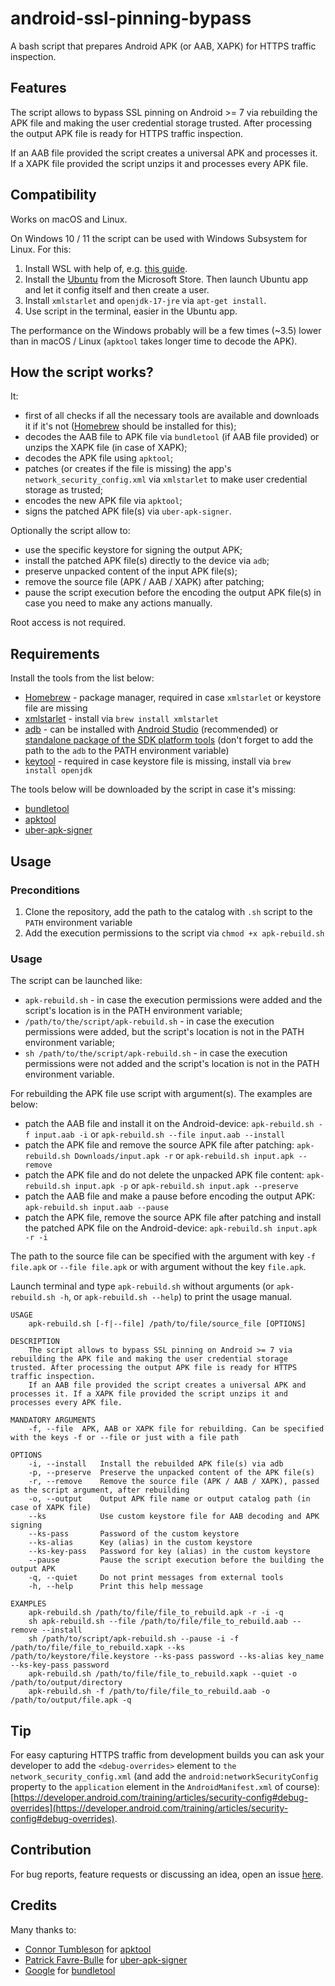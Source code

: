 # android-ssl-pinning-bypass

A bash script that prepares Android APK (or AAB, XAPK) for HTTPS traffic inspection.

## Features
The script allows to bypass SSL pinning on Android >= 7 via rebuilding the APK file and making the user credential storage trusted. After processing the output APK file is ready for HTTPS traffic inspection.

If an AAB file provided the script creates a universal APK and processes it. If a XAPK file provided the script unzips it and processes every APK file.
## Compatibility

Works on macOS and Linux.

On Windows 10 / 11 the script can be used with Windows Subsystem for Linux. For this:
1. Install WSL with help of, e.g. [this guide](https://www.thewindowsclub.com/how-to-run-sh-or-shell-script-file-in-windows-10).
2. Install the [Ubuntu](https://www.microsoft.com/en-us/p/ubuntu/9nblggh4msv6) from the Microsoft Store. Then launch Ubuntu app and let it config itself and then create a user.
3. Install `xmlstarlet` and `openjdk-17-jre` via `apt-get install`.
4. Use script in the terminal, easier in the Ubuntu app.

The performance on the Windows probably will be a few times (~3.5) lower than in macOS / Linux (`apktool` takes longer time to decode the APK).
## How the script works?

It:
- first of all checks if all the necessary tools are available and downloads it if it's not ([Homebrew](https://brew.sh/) should be installed for this);
- decodes the AAB file to APK file via `bundletool` (if AAB file provided) or unzips the XAPK file (in case of XAPK);
- decodes the APK file using `apktool`;
- patches (or creates if the file is missing) the app's `network_security_config.xml` via `xmlstarlet` to make user credential storage as trusted;
- encodes the new APK file via `apktool`;
- signs the patched APK file(s) via `uber-apk-signer`.

Optionally the script allow to:
- use the specific keystore for signing the output APK;
- install the patched APK file(s) directly to the device via `adb`;
- preserve unpacked content of the input APK file(s);
- remove the source file (APK / AAB / XAPK) after patching;
- pause the script execution before the encoding the output APK file(s) in case you need to make any actions manually.

Root access is not required.
## Requirements
Install the tools from the list below:
- [Homebrew](https://brew.sh/) - package manager, required in case `xmlstarlet` or keystore file are missing 
- [xmlstarlet](http://xmlstar.sourceforge.net) - install via `brew install xmlstarlet`
- [adb](https://developer.android.com/studio) - can be installed with [Android Studio](https://developer.android.com/studio) (recommended) or [standalone package of the SDK platform tools](https://developer.android.com/studio/releases/platform-tools) (don't forget to add the path to the `adb` to the PATH environment variable)
- [keytool](https://docs.oracle.com/javase/8/docs/technotes/tools/unix/keytool.html) - required in case keystore file is missing, install via `brew install openjdk`

The tools below will be downloaded by the script in case it's missing:
- [bundletool](https://github.com/google/bundletool/releases)
- [apktool](https://github.com/iBotPeaches/Apktool/releases)
- [uber-apk-signer](https://github.com/patrickfav/uber-apk-signer/releases)
## Usage
### Preconditions
1. Clone the repository, add the path to the catalog with `.sh` script to the `PATH` environment variable
2. Add the execution permissions to the script via `chmod +x apk-rebuild.sh`
### Usage
The script can be launched like:
- `apk-rebuild.sh` - in case the execution permissions were added and the script's location is in the PATH environment variable;
- `/path/to/the/script/apk-rebuild.sh` - in case the execution permissions were added, but the script's location is not in the PATH environment variable;
- `sh /path/to/the/script/apk-rebuild.sh` - in case the execution permissions were not added and the script's location is not in the PATH environment variable.

For rebuilding the APK file use script with argument(s). The examples are below:
- patch the AAB file and install it on the Android-device: `apk-rebuild.sh -f input.aab -i` or `apk-rebuild.sh --file input.aab --install`
- patch the APK file and remove the source APK file after patching: `apk-rebuild.sh Downloads/input.apk -r` or `apk-rebuild.sh input.apk --remove`
- patch the APK file and do not delete the unpacked APK file content: `apk-rebuild.sh input.apk -p` or `apk-rebuild.sh input.apk --preserve`
- patch the AAB file and make a pause before encoding the output APK: `apk-rebuild.sh input.aab --pause`
- patch the APK file, remove the source APK file after patching and install the patched APK file on the Android-device: `apk-rebuild.sh input.apk -r -i`

The path to the source file can be specified with the argument with key `-f file.apk` or `--file file.apk` or with argument without the key `file.apk`.

Launch terminal and type `apk-rebuild.sh` without arguments (or `apk-rebuild.sh -h`, or `apk-rebuild.sh --help`) to print the usage manual.
```
USAGE
	apk-rebuild.sh [-f|--file] /path/to/file/source_file [OPTIONS]

DESCRIPTION
	The script allows to bypass SSL pinning on Android >= 7 via rebuilding the APK file and making the user credential storage trusted. After processing the output APK file is ready for HTTPS traffic inspection.
	If an AAB file provided the script creates a universal APK and processes it. If a XAPK file provided the script unzips it and processes every APK file.

MANDATORY ARGUMENTS
	-f, --file	APK, AAB or XAPK file for rebuilding. Can be specified with the keys -f or --file or just with a file path

OPTIONS
	-i, --install	Install the rebuilded APK file(s) via adb
	-p, --preserve	Preserve the unpacked content of the APK file(s)
	-r, --remove	Remove the source file (APK / AAB / XAPK), passed as the script argument, after rebuilding
	-o, --output	Output APK file name or output catalog path (in case of XAPK file)
	--ks			Use custom keystore file for AAB decoding and APK signing
	--ks-pass		Password of the custom keystore
	--ks-alias		Key (alias) in the custom keystore
	--ks-key-pass	Password for key (alias) in the custom keystore
	--pause			Pause the script execution before the building the output APK
	-q, --quiet		Do not print messages from external tools
	-h, --help		Print this help message

EXAMPLES
	apk-rebuild.sh /path/to/file/file_to_rebuild.apk -r -i -q
	sh apk-rebuild.sh --file /path/to/file/file_to_rebuild.aab --remove --install
	sh /path/to/script/apk-rebuild.sh --pause -i -f /path/to/file/file_to_rebuild.xapk --ks /path/to/keystore/file.keystore --ks-pass password --ks-alias key_name --ks-key-pass password
	apk-rebuild.sh /path/to/file/file_to_rebuild.xapk --quiet -o /path/to/output/directory
	apk-rebuild.sh -f /path/to/file/file_to_rebuild.aab -o /path/to/output/file.apk -q
```

## Tip
For easy capturing HTTPS traffic from development builds you can ask your developer to add the `<debug-overrides>` element to `the network_security_config.xml` (and add the `android:networkSecurityConfig` property to the `application` element in the `AndroidManifest.xml` of course): [https://developer.android.com/training/articles/security-config#debug-overrides](https://developer.android.com/training/articles/security-config#debug-overrides).
## Contribution
For bug reports, feature requests or discussing an idea, open an issue [here](https://github.com/ilya-kozyr/android-ssl-pinning-bypass/issues).
## Credits
Many thanks to:
- [Connor Tumbleson](https://github.com/iBotPeaches) for [apktool](https://github.com/iBotPeaches/Apktool)
- [Patrick Favre-Bulle](https://github.com/patrickfav) for [uber-apk-signer](https://github.com/patrickfav/uber-apk-signer)
- [Google](https://github.com/google) for [bundletool](https://github.com/google/bundletool/releases)
